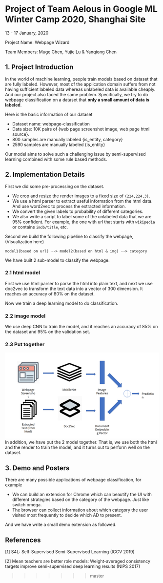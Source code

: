 # Project of Team Aelous in Google ML Winter Camp 2020, Shanghai Site
13 - 17 January, 2020

Project Name: Webpage Wizard

Team Members: Muge Chen, Yujie Lu & Yanqiong Chen
## 1. Project Introduction
In the world of machine learning, people train models based on dataset that are
fully labeled. However, most of the application domain suffers from not having sufficient labeled 
data whereas unlabeled data is available cheaply. And our project also faced
the same problem. Specifically, we try to do webpage classification on a dataset 
that **only a small amount of data is labeled**. 

Here is the basic information of our dataset
- Dataset name: webpage-classification
- Data size: 10K pairs of {web page screenshot image, web page html source}.
- 800 samples are manually labeled {is_entity, category}
- 2590 samples are manually labeled {is_entity}

Our model aims to solve such a challenging issue 
by semi-supervised learning combined with some rule based methods. 

## 2. Implementation Details
First we did some pre-processing on the dataset. 
* We crop and resize the render images to a fixed size 
of `(224,224,3)`. 
* We use a html parser to extract useful information from the 
html data. And use word2vec to process the extracted information. 
* We convert the given labels to probability of different 
categories.  
* We also write a script to label some of the unlabeled data that 
we are 95% confident. For example, the one with url that 
starts with `wikipedia` or contains `imdb/title`, etc.

Second we build the following pipeline to classify the webpage, 
(Visualization here)

    model1(based on url) --> model2(based on html & img) --> category

We have built 2 sub-model to classify the webpage. 
### 2.1 html model
First we use html parser to parse the html into plain text, and 
next we use doc2vec to transform the text data into a vector 
of 300 dimension. It reaches an accuracy of 80% on the dataset.

Now we train a deep learning model to do classification. 
### 2.2 image model 
We use deep CNN to train the model, and it reaches an 
accuracy of 85% on the dataset and 95% on the validation set.

### 2.3 Put together
![.pipeline](./poster/sum.png)
In addition, we have put the 2 model together. That is, we use
both the html and the render to train the model, and it turns
out to perform well on the dataset.

## 3. Demo and Posters
There are many possible applications of webpage classification, for example 
* We can build an extension for Chrome which can beautify the UI with 
different strategies based on the category of the webpage. 
Just like switch omega.
* The browser can collect information about which category the user
visited most frequently to decide which AD to present.

And we have write a small demo extension as followed. 

## References
[1] S4L: Self-Supervised Semi-Supervised Learning (ICCV 2019)

[2] Mean teachers are better role models: Weight-averaged consistency 
targets improve semi-supervised deep learning results (NIPS 2017)
>>>>>>> master
